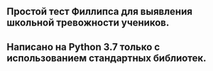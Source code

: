 ## Простой тест Филлипса для выявления школьной тревожности учеников.

## Написано на Python 3.7 только с использованием стандартных библиотек.
